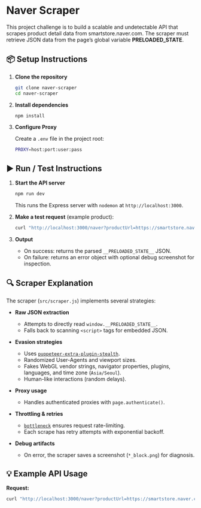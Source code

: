 # Naver Scraper

This project challenge is to build a scalable and undetectable API that scrapes product detail data from smartstore.naver.com. The scraper must retrieve JSON data from the page’s global variable **PRELOADED_STATE**.

## 📦 Setup Instructions

1. **Clone the repository**

   ```bash
   git clone naver-scraper
   cd naver-scraper
   ```

2. **Install dependencies**

   ```bash
   npm install
   ```

3. **Configure Proxy**

   Create a `.env` file in the project root:

   ```bash
   PROXY=host:port:user:pass
   ```

## ▶️ Run / Test Instructions

1. **Start the API server**

   ```bash
   npm run dev
   ```

   This runs the Express server with `nodemon` at `http://localhost:3000`.

2. **Make a test request** (example product):

   ```bash
   curl "http://localhost:3000/naver?productUrl=https://smartstore.naver.com/rainbows9030/products/11102379008"
   ```

3. **Output**
   - On success: returns the parsed `__PRELOADED_STATE__` JSON.
   - On failure: returns an error object with optional debug screenshot for inspection.

## 🔍 Scraper Explanation

The scraper (`src/scraper.js`) implements several strategies:

- **Raw JSON extraction**

  - Attempts to directly read `window.__PRELOADED_STATE__`.
  - Falls back to scanning `<script>` tags for embedded JSON.

- **Evasion strategies**

  - Uses [`puppeteer-extra-plugin-stealth`](https://github.com/berstend/puppeteer-extra/tree/master/packages/puppeteer-extra-plugin-stealth).
  - Randomized User-Agents and viewport sizes.
  - Fakes WebGL vendor strings, navigator properties, plugins, languages, and time zone (`Asia/Seoul`).
  - Human-like interactions (random delays).

- **Proxy usage**

  - Handles authenticated proxies with `page.authenticate()`.

- **Throttling & retries**

  - [`bottleneck`](https://www.npmjs.com/package/bottleneck) ensures request rate-limiting.
  - Each scrape has retry attempts with exponential backoff.

- **Debug artifacts**
  - On error, the scraper saves a screenshot (`*_block.png`) for diagnosis.

## 💡 Example API Usage

**Request:**

```bash
curl "http://localhost:3000/naver?productUrl=https://smartstore.naver.com/rainbows9030/products/11102379008"
```
